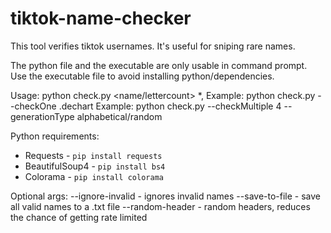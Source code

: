 # tiktok-name-checker
This tool verifies tiktok usernames. It's useful for sniping rare names. 

The python file and the executable are only usable in command prompt.
Use the executable file to avoid installing python/dependencies.

Usage: python check.py <method> <name/lettercount> *, <optional args>
Example: python check.py --checkOne .dechart
Example: python check.py --checkMultiple 4 --generationType alphabetical/random

Python requirements:
  - Requests - ``pip install requests``
  - BeautifulSoup4 - ``pip install bs4``
  - Colorama - ``pip install colorama``

Optional args:
    --ignore-invalid - ignores invalid names
    --save-to-file - save all valid names to a .txt file
    --random-header - random headers, reduces the chance of getting rate limited
